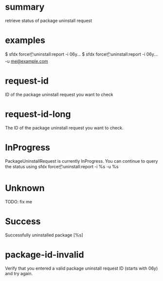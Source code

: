# summary

retrieve status of package uninstall request

# examples

$ sfdx force:package:uninstall:report -i 06y...
$ sfdx force:package:uninstall:report -i 06y... -u me@example.com

# request-id

ID of the package uninstall request you want to check

# request-id-long

The ID of the package uninstall request you want to check.

# InProgress

PackageUninstallRequest is currently InProgress. You can continue to query the status using
sfdx force:package:uninstall:report -i %s -u %s

# Unknown

TODO: fix me

# Success

Successfully uninstalled package [%s]

# package-id-invalid

Verify that you entered a valid package uninstall request ID (starts with 06y) and try again.
